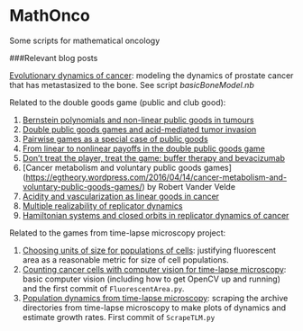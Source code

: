 # MathOnco
Some scripts for mathematical oncology

###Relevant blog posts

[Evolutionary dynamics of cancer](https://egtheory.wordpress.com/2015/12/06/bone-cancer/): modeling the dynamics of prostate cancer that has metastasized to the bone. See script _basicBoneModel.nb_

Related to the double goods game (public and club good):

1. [Bernstein polynomials and non-linear public goods in tumours](https://egtheory.wordpress.com/2014/11/07/bernstein-polynomials-and-non-linear-public-goods-in-tumours/)
2. [Double public goods games and acid-mediated tumor invasion](https://egtheory.wordpress.com/2015/01/22/double-public-goods/)
3. [Pairwise games as a special case of public goods](https://egtheory.wordpress.com/2015/02/21/pairwise-public-goods/)
4. [From linear to nonlinear payoffs in the double public goods game](https://egtheory.wordpress.com/2015/11/25/nonlinear-dpg/)
5. [Don’t treat the player, treat the game: buffer therapy and bevacizumab](https://egtheory.wordpress.com/2016/03/26/game-treatment/)
6. [Cancer metabolism and voluntary public goods games] (https://egtheory.wordpress.com/2016/04/14/cancer-metabolism-and-voluntary-public-goods-games/) by Robert Vander Velde
7. [Acidity and vascularization as linear goods in cancer](https://egtheory.wordpress.com/2016/05/16/vpg-cancer/)
8. [Multiple realizability of replicator dynamics](https://egtheory.wordpress.com/2016/06/09/replicator-dynamics/)
9. [Hamiltonian systems and closed orbits in replicator dynamics of cancer](https://egtheory.wordpress.com/2016/06/24/cycles/)

Related to the games from time-lapse microscopy project:

1. [Choosing units of size for populations of cells](https://egtheory.wordpress.com/2016/04/11/counting-cells/): justifying fluorescent area as a reasonable metric for size of cell populations.
2. [Counting cancer cells with computer vision for time-lapse microscopy](https://egtheory.wordpress.com/2016/04/21/automicroscopy/):  basic computer vision (including how to get OpenCV up and running) and the first commit of <code>FluorescentArea.py</code>.
3. [Population dynamics from time-lapse microscopy](https://egtheory.wordpress.com/2016/05/07/population-dynamics-tlm/): scraping the archive directories from time-lapse microscopy to make plots of dynamics and estimate growth rates. First commit of <code>ScrapeTLM.py</code>
